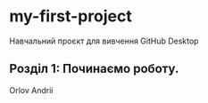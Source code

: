 # my-first-project
Навчальний проєкт для вивчення GitHub Desktop
 ## Розділ 1: Починаємо роботу.
Orlov Andrii